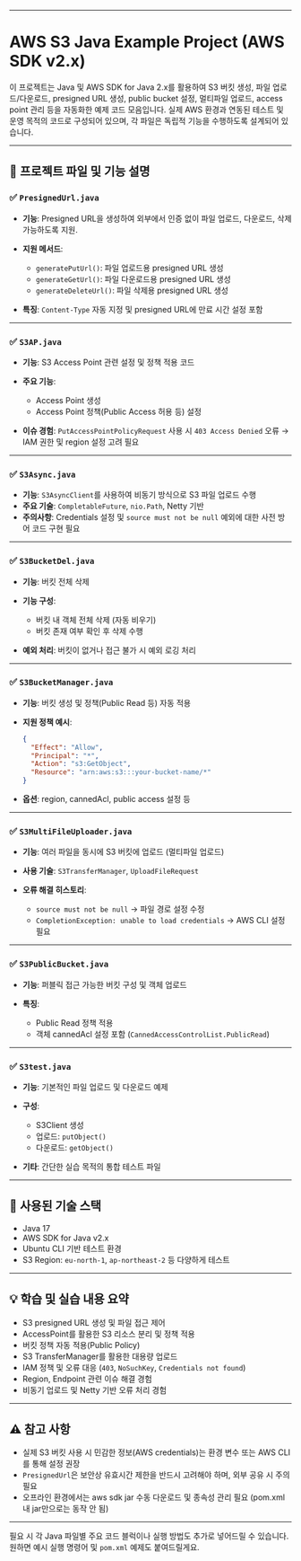 

---

# AWS S3 Java Example Project (AWS SDK v2.x)

이 프로젝트는 Java 및 AWS SDK for Java 2.x를 활용하여 S3 버킷 생성, 파일 업로드/다운로드, presigned URL 생성, public bucket 설정, 멀티파일 업로드, access point 관리 등을 자동화한 예제 코드 모음입니다.
실제 AWS 환경과 연동된 테스트 및 운영 목적의 코드로 구성되어 있으며, 각 파일은 독립적 기능을 수행하도록 설계되어 있습니다.

---

## 📁 프로젝트 파일 및 기능 설명

### ✅ `PresignedUrl.java`

* **기능**: Presigned URL을 생성하여 외부에서 인증 없이 파일 업로드, 다운로드, 삭제 가능하도록 지원.
* **지원 메서드**:

  * `generatePutUrl()`: 파일 업로드용 presigned URL 생성
  * `generateGetUrl()`: 파일 다운로드용 presigned URL 생성
  * `generateDeleteUrl()`: 파일 삭제용 presigned URL 생성
* **특징**: `Content-Type` 자동 지정 및 presigned URL에 만료 시간 설정 포함

---

### ✅ `S3AP.java`

* **기능**: S3 Access Point 관련 설정 및 정책 적용 코드
* **주요 기능**:

  * Access Point 생성
  * Access Point 정책(Public Access 허용 등) 설정
* **이슈 경험**: `PutAccessPointPolicyRequest` 사용 시 `403 Access Denied` 오류 → IAM 권한 및 region 설정 고려 필요

---

### ✅ `S3Async.java`

* **기능**: `S3AsyncClient`를 사용하여 비동기 방식으로 S3 파일 업로드 수행
* **주요 기술**: `CompletableFuture`, `nio.Path`, Netty 기반
* **주의사항**: Credentials 설정 및 `source must not be null` 예외에 대한 사전 방어 코드 구현 필요

---

### ✅ `S3BucketDel.java`

* **기능**: 버킷 전체 삭제
* **기능 구성**:

  * 버킷 내 객체 전체 삭제 (자동 비우기)
  * 버킷 존재 여부 확인 후 삭제 수행
* **예외 처리**: 버킷이 없거나 접근 불가 시 예외 로깅 처리

---

### ✅ `S3BucketManager.java`

* **기능**: 버킷 생성 및 정책(Public Read 등) 자동 적용
* **지원 정책 예시**:

  ```json
  {
    "Effect": "Allow",
    "Principal": "*",
    "Action": "s3:GetObject",
    "Resource": "arn:aws:s3:::your-bucket-name/*"
  }
  ```
* **옵션**: region, cannedAcl, public access 설정 등

---

### ✅ `S3MultiFileUploader.java`

* **기능**: 여러 파일을 동시에 S3 버킷에 업로드 (멀티파일 업로드)
* **사용 기술**: `S3TransferManager`, `UploadFileRequest`
* **오류 해결 히스토리**:

  * `source must not be null` → 파일 경로 설정 수정
  * `CompletionException: unable to load credentials` → AWS CLI 설정 필요

---

### ✅ `S3PublicBucket.java`

* **기능**: 퍼블릭 접근 가능한 버킷 구성 및 객체 업로드
* **특징**:

  * Public Read 정책 적용
  * 객체 cannedAcl 설정 포함 (`CannedAccessControlList.PublicRead`)

---

### ✅ `S3test.java`

* **기능**: 기본적인 파일 업로드 및 다운로드 예제
* **구성**:

  * S3Client 생성
  * 업로드: `putObject()`
  * 다운로드: `getObject()`
* **기타**: 간단한 실습 목적의 통합 테스트 파일

---

## 🔧 사용된 기술 스택

* Java 17
* AWS SDK for Java v2.x
* Ubuntu CLI 기반 테스트 환경
* S3 Region: `eu-north-1`, `ap-northeast-2` 등 다양하게 테스트

---

## 💡 학습 및 실습 내용 요약

* S3 presigned URL 생성 및 파일 접근 제어
* AccessPoint를 활용한 S3 리소스 분리 및 정책 적용
* 버킷 정책 자동 적용(Public Policy)
* S3 TransferManager를 활용한 대용량 업로드
* IAM 정책 및 오류 대응 (`403`, `NoSuchKey`, `Credentials not found`)
* Region, Endpoint 관련 이슈 해결 경험
* 비동기 업로드 및 Netty 기반 오류 처리 경험

---

## ⚠️ 참고 사항

* 실제 S3 버킷 사용 시 민감한 정보(AWS credentials)는 환경 변수 또는 AWS CLI를 통해 설정 권장
* `PresignedUrl`은 보안상 유효시간 제한을 반드시 고려해야 하며, 외부 공유 시 주의 필요
* 오프라인 환경에서는 aws sdk jar 수동 다운로드 및 종속성 관리 필요 (pom.xml 내 jar만으로는 동작 안 됨)

---

필요 시 각 Java 파일별 주요 코드 블럭이나 실행 방법도 추가로 넣어드릴 수 있습니다. 원하면 예시 실행 명령어 및 `pom.xml` 예제도 붙여드릴게요.

